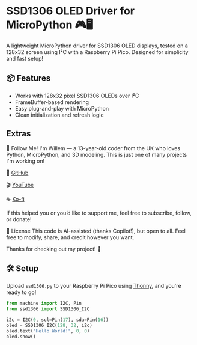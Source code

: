 # SSD1306 OLED Driver for MicroPython 🎮🖥️

A lightweight MicroPython driver for SSD1306 OLED displays, tested on a 128x32 screen using I²C with a Raspberry Pi Pico. Designed for simplicity and fast setup!

## 📦 Features
- Works with 128x32 pixel SSD1306 OLEDs over I²C
- FrameBuffer-based rendering
- Easy plug-and-play with MicroPython
- Clean initialization and refresh logic

## Extras

🔗 Follow Me!
I'm Willem — a 13-year-old coder from the UK who loves Python, MicroPython, and 3D modeling. This is just one of many projects I'm working on!

🧠 [GitHub](https://github.com/willer481)

🎬 [YouTube](https://www.youtube.com/@Rox_Playz_Blox)

☕ [Ko-fi](https://ko-fi.com/willem67762)

If this helped you or you’d like to support me, feel free to subscribe, follow, or donate!

🤝 License
This code is AI-assisted (thanks Copilot!), but open to all. Feel free to modify, share, and credit however you want.

Thanks for checking out my project! 🚀

## 🛠️ Setup
Upload `ssd1306.py` to your Raspberry Pi Pico using [Thonny](https://thonny.org/), and you're ready to go!

```python
from machine import I2C, Pin
from ssd1306 import SSD1306_I2C

i2c = I2C(0, scl=Pin(17), sda=Pin(16))
oled = SSD1306_I2C(128, 32, i2c)
oled.text("Hello World!", 0, 0)
oled.show()


